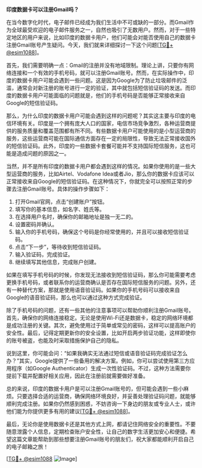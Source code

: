 **印度数据卡可以注册Gmail吗？**

在当今数字化时代，电子邮件已经成为我们生活中不可或缺的一部分。而Gmail作为全球最受欢迎的电子邮件服务之一，自然也吸引了无数用户。然而，对于一些特定地区的用户来说，比如印度的数据卡用户，他们可能会对能否使用自己的数据卡注册Gmail账号产生疑问。今天，我们就来详细探讨一下这个问题[[TG💪+ @esim1088](https://t.me/s/esim1088)]。

首先，我们需要明确一点：Gmail的注册并没有地域限制。理论上讲，只要你有网络连接和一个有效的手机号码，就可以注册Gmail账号。然而，在实际操作中，印度的数据卡用户可能会遇到一些问题。这是因为Google为了防止垃圾邮件的泛滥，通常会对新注册的账号进行一定的验证，其中就包括短信验证码的发送。而印度的数据卡用户可能面临的问题就是，他们的手机号码是否能够正常接收来自Google的短信验证码。

那么，为什么印度的数据卡用户可能会遇到这样的问题呢？其实这主要与印度的电信环境有关。印度是一个拥有庞大人口的国家，电信市场竞争激烈，各种运营商提供的服务质量和覆盖范围都有所不同。有些数据卡用户可能使用的是小型运营商的服务，这些运营商可能在国际通信方面存在一定的局限性，导致无法正常接收国外的短信验证码。此外，印度的一些数据卡套餐可能并不支持国际短信服务，这也可能是造成问题的原因之一。

当然，并不是所有印度的数据卡用户都会遇到这样的情况。如果你使用的是一些大型运营商的服务，比如Airtel、Vodafone Idea或者Jio，那么你的数据卡应该可以正常接收来自Google的短信验证码。在这种情况下，你就完全可以按照正常的步骤去注册Gmail账号。具体的操作步骤如下：

1. 打开Gmail官网，点击“创建账户”按钮。
2. 填写你的基本信息，如名字、姓氏等。
3. 在选择用户名时，确保你的邮箱地址是独一无二的。
4. 设置密码并确认。
5. 输入你的手机号码，确保这个号码是你经常使用的，并且可以接收短信验证码。
6. 点击“下一步”，等待收到短信验证码。
7. 输入验证码，完成验证。
8. 继续填写其他信息，完成账户创建。

如果在填写手机号码的时候，你发现无法接收到短信验证码，那么你可能需要考虑更换手机号码，或者联系你的运营商确认是否存在国际短信服务的问题。另外，还有一种替代方案，那就是使用语音验证码。如果你的手机号码可以接收来自Google的语音验证码，那么也可以通过这种方式完成验证。

除了手机号码的问题，还有一些其他的注意事项可以帮助你顺利注册Gmail账号。首先，确保你的网络连接稳定。无论是使用Wi-Fi还是数据卡，稳定的网络环境都是成功注册的关键。其次，避免使用过于简单或常见的密码，这样可以提高账户的安全性。最后，记得定期更新你的安全设置，比如开启两步验证功能，这样即使你的账号被盗，也能及时采取措施保护自己的隐私。

说到这里，你可能会问：“如果我确实无法通过短信或语音验证码完成验证怎么办？”其实，Google提供了一些备用的解决方案。例如，你可以尝试使用第三方应用程序（如Google Authenticator）生成一次性验证码。不过，这种方法需要你提前下载并配置好相关应用，因此在注册前就需要做好准备。

总的来说，印度的数据卡用户是可以注册Gmail账号的，但可能会遇到一些小麻烦。只要选择合适的运营商，确保网络环境良好，并妥善处理验证码问题，就能够顺利完成注册。如果你仍然感到困惑，不妨咨询一下身边的朋友或专业人士，或许他们能为你提供更多有用的建议[[TG💪+ @esim1088](https://t.me/s/esim1088)]。

最后，无论你是使用数据卡还是其他方式上网，都请记住网络安全的重要性。不要随意泄露个人信息，定期检查账户安全性，让自己的数字生活更加安心和便捷。希望这篇文章能帮助到那些想要注册Gmail账号的朋友们，祝大家都能顺利开启自己的电子邮箱之旅！

[[TG💪+ @esim1088](https://t.me/s/esim1088) ![Image](https://i.postimg.cc/4NQfJmqS/Snipaste-2025-05-13-00-14-12.png)]
